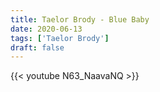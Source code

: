 ```yaml
---
title: Taelor Brody - Blue Baby
date: 2020-06-13
tags: ['Taelor Brody']
draft: false
---
```


{{< youtube N63_NaavaNQ >}}

